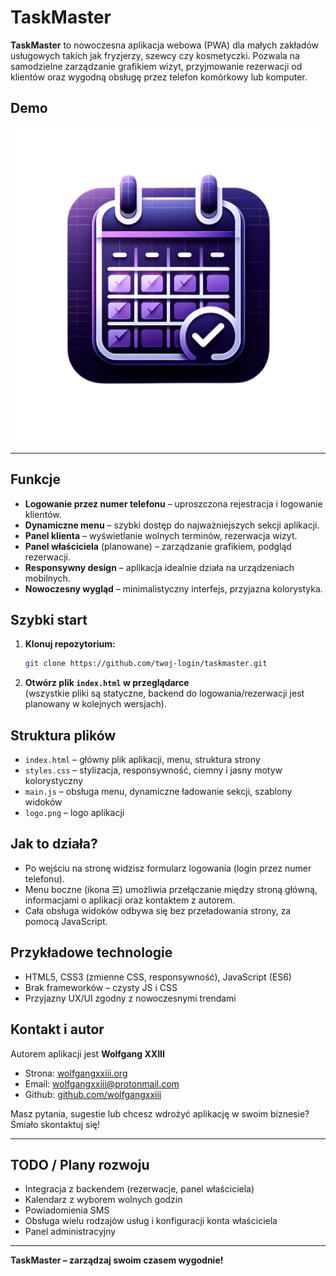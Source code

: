 
# TaskMaster

**TaskMaster** to nowoczesna aplikacja webowa (PWA) dla małych zakładów usługowych takich jak fryzjerzy, szewcy czy kosmetyczki. Pozwala na samodzielne zarządzanie grafikiem wizyt, przyjmowanie rezerwacji od klientów oraz wygodną obsługę przez telefon komórkowy lub komputer.

## Demo

![](logo.png)

---

## Funkcje

- **Logowanie przez numer telefonu** – uproszczona rejestracja i logowanie klientów.
- **Dynamiczne menu** – szybki dostęp do najważniejszych sekcji aplikacji.
- **Panel klienta** – wyświetlanie wolnych terminów, rezerwacja wizyt.
- **Panel właściciela** (planowane) – zarządzanie grafikiem, podgląd rezerwacji.
- **Responsywny design** – aplikacja idealnie działa na urządzeniach mobilnych.
- **Nowoczesny wygląd** – minimalistyczny interfejs, przyjazna kolorystyka.

## Szybki start

1. **Klonuj repozytorium:**
   ```bash
   git clone https://github.com/twoj-login/taskmaster.git
   ```
2. **Otwórz plik `index.html` w przeglądarce**  
   (wszystkie pliki są statyczne, backend do logowania/rezerwacji jest planowany w kolejnych wersjach).

## Struktura plików

- `index.html` – główny plik aplikacji, menu, struktura strony
- `styles.css` – stylizacja, responsywność, ciemny i jasny motyw kolorystyczny
- `main.js` – obsługa menu, dynamiczne ładowanie sekcji, szablony widoków
- `logo.png` – logo aplikacji

## Jak to działa?

- Po wejściu na stronę widzisz formularz logowania (login przez numer telefonu).
- Menu boczne (ikona ☰) umożliwia przełączanie między stroną główną, informacjami o aplikacji oraz kontaktem z autorem.
- Cała obsługa widoków odbywa się bez przeładowania strony, za pomocą JavaScript.

## Przykładowe technologie

- HTML5, CSS3 (zmienne CSS, responsywność), JavaScript (ES6)
- Brak frameworków – czysty JS i CSS
- Przyjazny UX/UI zgodny z nowoczesnymi trendami

## Kontakt i autor

Autorem aplikacji jest **Wolfgang XXIII**  
- Strona: [wolfgangxxiii.org](http://wolfgangxxiii.org/)  
- Email: [wolfgangxxiii@protonmail.com](mailto:wolfgangxxiii@protonmail.com)  
- Github: [github.com/wolfgangxxiii](https://github.com/wolfgangxxiii)

Masz pytania, sugestie lub chcesz wdrożyć aplikację w swoim biznesie? Śmiało skontaktuj się!

---

## TODO / Plany rozwoju

- Integracja z backendem (rezerwacje, panel właściciela)
- Kalendarz z wyborem wolnych godzin
- Powiadomienia SMS
- Obsługa wielu rodzajów usług i konfiguracji konta właściciela
- Panel administracyjny

---

**TaskMaster – zarządzaj swoim czasem wygodnie!**

